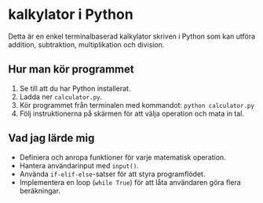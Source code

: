
# kalkylator i Python

Detta är en enkel terminalbaserad kalkylator skriven i Python som kan utföra addition, subtraktion, multiplikation och division.

## Hur man kör programmet
1. Se till att du har Python installerat.
2. Ladda ner `calculator.py`.
3. Kör programmet från terminalen med kommandot: `python calculator.py`
4. Följ instruktionerna på skärmen för att välja operation och mata in tal.

## Vad jag lärde mig
* Definiera och anropa funktioner för varje matematisk operation.
* Hantera användarinput med `input()`.
* Använda `if-elif-else`-satser för att styra programflödet.
* Implementera en loop (`while True`) för att låta användaren göra flera beräkningar.
